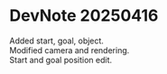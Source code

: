 # DevNote 20250416

Added start, goal, object.  
Modified camera and rendering.  
Start and goal position edit.  